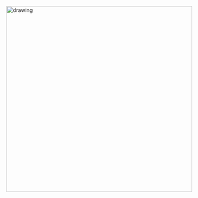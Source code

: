 <img src="https://user-images.githubusercontent.com/114687153/211628422-4adcf616-c697-45c6-83d9-c83df8641009.png" alt="drawing" width="500"/>
